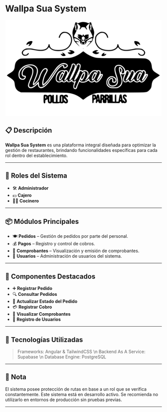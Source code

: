 # Wallpa Sua System

<p align="center">
  <img src="https://raw.githubusercontent.com/SexAtTheTerminal/mis-imagenes/refs/heads/main/logo_corregido.svg" alt="Logo de Wallpa Sua System" width="800"/>
</p>

## 📋 Descripción

**Wallpa Sua System** es una plataforma integral diseñada para optimizar la gestión de restaurantes, brindando funcionalidades específicas para cada rol dentro del establecimiento.

---

## 👤 Roles del Sistema

- 🛠️ **Administrador**
- 💵 **Cajero**
- 👨‍🍳 **Cocinero**

---

## 📦 Módulos Principales

- 🍽️ **Pedidos** – Gestión de pedidos por parte del personal.
- 💰 **Pagos** – Registro y control de cobros.
- 🧾 **Comprobantes** – Visualización y emisión de comprobantes.
- 👥 **Usuarios** – Administración de usuarios del sistema.

---

## 🧩 Componentes Destacados

- ➕ **Registrar Pedido**
- 🔍 **Consultar Pedidos**
- 🔄 **Actualizar Estado del Pedido**
- 💳 **Registrar Cobro**
- 📄 **Visualizar Comprobantes**
- 👤 **Registro de Usuarios**

---

## 🚀 Tecnologías Utilizadas

> Frameworks: Angular & TailwindCSS \n
> Backend As A Service: Supabase \n
> Database Engine: PostgreSQL
---

## 📌 Nota

El sistema posee protección de rutas en base a un rol que se verifica constantemente.
Este sistema está en desarrollo activo. Se recomienda no utilizarlo en entornos de producción sin pruebas previas.

---

